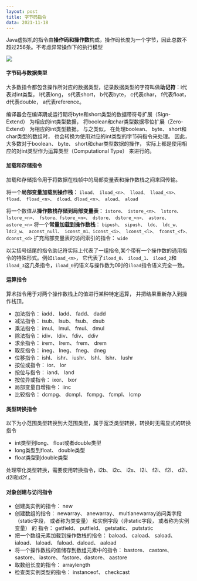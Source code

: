 ```yaml
---
layout: post
title: 字节码指令
data: 2021-11-18
---
```


Java虚拟机的指令由**操作码和操作数**构成，操作码长度为一个字节，因此总数不超过256条。不考虑异常操作下的执行模型

![](https://gitee.com/wecouldwin/blog-imag/raw/master/img/image-20211118145448618.png)

#### 字节码与数据类型

大多数指令都包含操作所对应的数据类型，记录数据类型的字符叫做**助记符**：i代表对int类型， l代表long， s代表short， b代表byte， c代表char， f代表float， d代表double， a代表reference。  

编译器会在编译期或运行期将byte和short类型的数据带符号扩展（Sign-Extend） 为相应的int类型数据， 将boolean和char类型数据零位扩展（Zero-Extend） 为相应的int类型数据。 与之类似， 在处理boolean、 byte、 short和char类型的数组时， 也会转换为使用对应的int类型的字节码指令来处理。 因此， 大多数对于boolean、 byte、 short和char类型数据的操作， 实际上都是使用相应的对int类型作为运算类型（Computational Type） 来进行的。  

#### 加载和存储指令

加载和存储指令用于将数据在栈帧中的局部变量表和操作数栈之间来回传输。

将一个**局部变量加载到操作栈**： `iload、 iload_<n>、 lload、 lload_<n>、 fload、 fload_<n>、 dload、dload_<n>、 aload、 aload`

将一个数值从**操作数栈存储到局部变量表**： `istore、 istore_<n>、 lstore、 lstore_<n>、 fstore、fstore_<n>、 dstore、 dstore_<n>、 astore、 astore_<n>`
将一个**常量加载到操作数栈**： `bipush、 sipush、 ldc、 ldc_w、 ldc2_w、 aconst_null、 iconst_m1、iconst_<i>、 lconst_<l>、 fconst_<f>、 dconst_<d>`
扩充局部变量表的访问索引的指令： `wide`  

以尖括号结尾的指令助记符实际上代表了一组指令,某个带有一个操作数的通用指令的特殊形式。例如`iload_<n>`， 它代表了`iload_0`、 `iload_1`、 `iload_2`和`iload_3`这几条指令，`iload_0`的语义与操作数为0时的`iload`指令语义完全一致。

#### 运算指令

算术指令用于对两个操作数栈上的值进行某种特定运算， 并把结果重新存入到操作栈顶。   

- 加法指令： iadd、 ladd、 fadd、 dadd
- 减法指令： isub、 lsub、 fsub、 dsub
- 乘法指令： imul、 lmul、 fmul、 dmul
- 除法指令： idiv、 ldiv、 fdiv、 ddiv
- 求余指令： irem、 lrem、 frem、 drem
- 取反指令： ineg、 lneg、 fneg、 dneg
- 位移指令： ishl、 ishr、 iushr、 lshl、 lshr、 lushr
- 按位或指令： ior、 lor
- 按位与指令： iand、 land
- 按位异或指令： ixor、 lxor
- 局部变量自增指令： iinc
- 比较指令： dcmpg、 dcmpl、 fcmpg、 fcmpl、 lcmp  

#### 类型转换指令

以下为小范围类型转换到大范围类型，属于宽泛类型转换，转换时无需显式的转换指令

- int类型到long、 float或者double类型
- long类型到float、 double类型
- float类型到double类型  

处理窄化类型转换，需要使用转换指令，i2b、 i2c、 i2s、 l2i、 f2i、 f2l、 d2i、 d2l和d2f 。

#### 对象创建与访问指令

- 创建类实例的指令： new
- 创建数组的指令： newarray、 anewarray、 multianewarray访问类字段（static字段， 或者称为类变量） 和实例字段（非static字段， 或者称为实例变量） 的
  指令： getfield、 putfield、 getstatic、 putstatic
- 把一个数组元素加载到操作数栈的指令： baload、 caload、 saload、 iaload、 laload、 faload、daload、 aaload
- 将一个操作数栈的值储存到数组元素中的指令： bastore、 castore、 sastore、 iastore、 fastore、dastore、 aastore
- 取数组长度的指令： arraylength
- 检查类实例类型的指令： instanceof、 checkcast  

